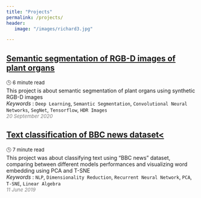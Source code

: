```yaml
---
title: "Projects"
permalink: /projects/
header:
   image: "/images/richard3.jpg"

---
```

## [Semantic segmentation of RGB-D images of plant organs](https://alpharouk.github.io/semantic-segmentation-of-plants-with-segnet/)
<font size="2">:clock4: 6 minute read</font>  
This project is about semantic segmentation of plant organs using synthetic RGB-D images  
*Keywords* : `Deep Learning`, `Semantic Segmentation`, `Convolutional Neural Networks`, `SegNet`, `Tensorflow`, `HDR Images`  
<span style="color:grey">*<font size="2">20 September 2020</font>*</span>

## [Text classification of BBC news dataset<](https://alpharouk.github.io/nlp-project/)
<font size="2">:clock4: 7 minute read</font>  
This project was about classifying text using “BBC news” dataset, comparing between different models performances and visualizing word embedding using PCA and T-SNE  
*Keywords* : `NLP`, `Dimensionality Reduction`, `Recurrent Neural Network`, `PCA`, `T-SNE`, `Linear Algebra`  
<span style="color:grey">*<font size="2">11 June 2019</font>*</span>
